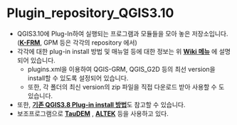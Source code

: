 # Plugin_repository_QGIS3.10
* QGIS3.10에 Plug-In하여 실행되는 프로그램과 모듈들을 모아 놓은 저장소입니다.<br/>
    ([**K-FRM**](https://github.com/floodmodel/K-FRM), GPM 등은 각각의 repository 에서) <br/>      
* 각각에 대한 plug-in install 방법 및 매뉴얼 등에 대한 정보는 위 [**Wiki 메뉴**](https://github.com/floodmodel/Plugin_repository_QGIS3.10/wiki) 에 설명되어 있습니다.<br/>
  - plugins.xml을 이용하여 QGIS-GRM, QGIS_G2D 등의 최선 version을 install할 수 있도록 설정되어 있습니다.   
  - 또한, 각 폴더의 최신 version의 zip 파일을 직접 다운로드 받아 사용할 수 도 있습니다.
* 또한, [**기존 QGIS3.8 Plug-in install 방법**](https://github.com/floodmodel/References/blob/main/Plugins_installation_guide_QGIS_38_20201012.pdf)도 참고할 수 있습니다. 
* 보조프로그램으로 [**TauDEM**](https://github.com/dtarb/TauDEM/releases/tag/v5.3.1) , [**ALTEK**](https://github.com/swallowWings/ALTEK) 등을 사용하고 있다.
